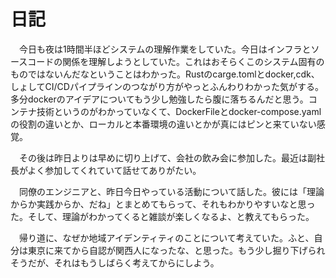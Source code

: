 # 日記

　今日も夜は1時間半ほどシステムの理解作業をしていた。今日はインフラとソースコードの関係を理解しようとしていた。これはおそらくこのシステム固有のものではないんだなということはわかった。Rustのcarge.tomlとdocker,cdk、しょしてCI/CDパイプラインのつながり方がやっとふんわりわかった気がする。多分dockerのアイデアについてもう少し勉強したら腹に落ちるんだと思う。コンテナ技術というのがわかっていなくて、DockerFileとdocker-compose.yamlの役割の違いとか、ローカルと本番環境の違いとかが真にはピンと来ていない感覚。

　その後は昨日よりは早めに切り上げて、会社の飲み会に参加した。最近は副社長がよく参加してくれていて話せてありがたい。

　同僚のエンジニアと、昨日今日やっている活動について話した。彼には「理論からか実践からか、だね」とまとめてもらって、それもわかりやすいなと思った。そして、理論がわかってくると雑談が楽しくなるよ、と教えてもらった。

　帰り道に、なぜか地域アイデンティティのことについて考えていた。ふと、自分は東京に来てから自認が関西人になったな、と思った。もう少し掘り下げられそうだが、それはもうしばらく考えてからにしよう。
